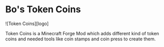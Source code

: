 # Bo's Token Coins

![Token Coins][logo]

Token Coins is a Minecraft Forge Mod which adds different kind of token coins and needed tools like coin stamps and coin press to create them.
